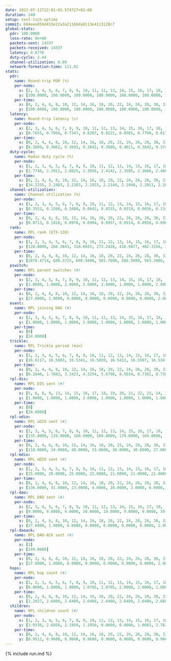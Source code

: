 ```yaml
---
date: 2022-07-11T22:01:03.574727+02:00
duration: 240
setup: test-tsch-optims
commit: b04eee859d433e22a3a2116bda0113e4113128c7
global-stats:
  pdr: 100.0000
  loss-rate: 0e+00
  packets-sent: 14337
  packets-received: 14337
  latency: 0.8776
  duty-cycle: 2.44
  channel-utilization: 0.09
  network-formation-time: 111.02
stats:
  pdr:
    name: Round-trip PDR (%)
    per-node:
      x: [2, 3, 4, 5, 6, 7, 8, 9, 10, 11, 12, 13, 14, 15, 16, 17, 18, 19, 20, 21, 22, 23, 24, 25]
      y: [100.0000, 100.0000, 100.0000, 100.0000, 100.0000, 100.0000, 100.0000, 100.0000, 100.0000, 100.0000, 100.0000, 100.0000, 100.0000, 100.0000, 100.0000, 100.0000, 100.0000, 100.0000, 100.0000, 100.0000, 100.0000, 100.0000, 100.0000, 100.0000]
    per-time:
      x: [0, 2, 4, 6, 8, 10, 12, 14, 16, 18, 20, 22, 24, 26, 28, 30, 32, 34, 36, 38, 40, 42, 44, 46, 48, 50, 52, 54, 56, 58, 60, 62, 64, 66, 68, 70, 72, 74, 76, 78, 80, 82, 84, 86, 88, 90, 92, 94, 96, 98, 100, 102, 104, 106, 108, 110, 112, 114, 116, 118, 120, 122, 124, 126, 128, 130, 132, 134, 136, 138, 140, 142, 144, 146, 148, 150, 152, 154, 156, 158, 160, 162, 164, 166, 168, 170, 172, 174, 176, 178, 180, 182, 184, 186, 188, 190, 192, 194, 196, 198, 200, 202, 204, 206, 208, 210, 212, 214, 216, 218, 220, 222, 224, 226, 228, 230, 232, 234, 236, 238]
      y: [100.0000, 100.0000, 100.0000, 100.0000, 100.0000, 100.0000, 100.0000, 100.0000, 100.0000, 100.0000, 100.0000, 100.0000, 100.0000, 100.0000, 100.0000, 100.0000, 100.0000, 100.0000, 100.0000, 100.0000, 100.0000, 100.0000, 100.0000, 100.0000, 100.0000, 100.0000, 100.0000, 100.0000, 100.0000, 100.0000, 100.0000, 100.0000, 100.0000, 100.0000, 100.0000, 100.0000, 100.0000, 100.0000, 100.0000, 100.0000, 100.0000, 100.0000, 100.0000, 100.0000, 100.0000, 100.0000, 100.0000, 100.0000, 100.0000, 100.0000, 100.0000, 100.0000, 100.0000, 100.0000, 100.0000, 100.0000, 100.0000, 100.0000, 100.0000, 100.0000, 100.0000, 100.0000, 100.0000, 100.0000, 100.0000, 100.0000, 100.0000, 100.0000, 100.0000, 100.0000, 100.0000, 100.0000, 100.0000, 100.0000, 100.0000, 100.0000, 100.0000, 100.0000, 100.0000, 100.0000, 100.0000, 100.0000, 100.0000, 100.0000, 100.0000, 100.0000, 100.0000, 100.0000, 100.0000, 100.0000, 100.0000, 100.0000, 100.0000, 100.0000, 100.0000, 100.0000, 100.0000, 100.0000, 100.0000, 100.0000, 100.0000, 100.0000, 100.0000, 100.0000, 100.0000, 100.0000, 100.0000, 100.0000, 100.0000, 100.0000, 100.0000, 100.0000, 100.0000, 100.0000, 100.0000, 100.0000, 100.0000, 100.0000, 100.0000, 100.0000]
  latency:
    name: Round-trip latency (s)
    per-node:
      x: [2, 3, 4, 5, 6, 7, 8, 9, 10, 11, 12, 13, 14, 15, 16, 17, 18, 19, 20, 21, 22, 23, 24, 25]
      y: [0.7655, 0.7956, 0.7347, 0.8207, 0.8221, 0.8565, 0.7790, 0.8177, 0.8477, 0.8479, 0.8266, 0.7624, 0.8926, 0.9324, 0.9524, 0.9196, 0.9377, 0.8832, 1.0211, 0.8554, 0.9443, 1.0360, 1.0314, 0.9935]
    per-time:
      x: [0, 2, 4, 6, 8, 10, 12, 14, 16, 18, 20, 22, 24, 26, 28, 30, 32, 34, 36, 38, 40, 42, 44, 46, 48, 50, 52, 54, 56, 58, 60, 62, 64, 66, 68, 70, 72, 74, 76, 78, 80, 82, 84, 86, 88, 90, 92, 94, 96, 98, 100, 102, 104, 106, 108, 110, 112, 114, 116, 118, 120, 122, 124, 126, 128, 130, 132, 134, 136, 138, 140, 142, 144, 146, 148, 150, 152, 154, 156, 158, 160, 162, 164, 166, 168, 170, 172, 174, 176, 178, 180, 182, 184, 186, 188, 190, 192, 194, 196, 198, 200, 202, 204, 206, 208, 210, 212, 214, 216, 218, 220, 222, 224, 226, 228, 230, 232, 234, 236, 238]
      y: [0.3809, 0.3862, 0.3693, 0.3842, 0.3880, 0.4011, 0.3842, 0.3743, 0.3695, 0.3627, 0.3462, 0.3259, 0.3467, 0.3574, 0.3629, 0.3734, 0.3586, 0.3524, 0.3514, 0.3543, 0.3480, 0.3890, 0.3180, 0.3650, 0.3713, 0.3488, 0.3734, 0.3597, 0.3662, 0.3649, 0.3390, 0.3423, 0.3572, 0.3259, 0.3229, 0.3961, 0.3645, 0.3548, 0.3501, 0.3722, 0.3698, 0.5837, 0.5326, 0.4699, 0.3736, 0.3590, 0.3890, 1.1280, 0.8892, 0.7245, 0.5660, 0.4317, 0.5651, 1.1654, 1.2825, 1.1937, 0.9272, 0.8545, 0.5543, 1.1762, 1.3033, 1.2614, 1.2697, 1.1944, 0.9095, 1.1741, 1.2742, 1.2894, 1.2818, 1.2967, 1.2906, 1.2737, 1.3021, 1.2901, 1.2924, 1.2860, 1.2900, 1.2802, 1.2461, 1.2760, 1.2895, 1.3061, 1.3104, 1.2916, 1.3029, 1.3087, 1.2713, 1.3017, 1.3127, 1.2953, 1.3006, 1.3087, 1.2879, 1.2943, 1.3042, 1.2535, 1.2942, 1.2738, 1.2924, 1.2958, 1.2774, 1.2725, 1.2705, 1.2719, 1.2747, 1.2982, 1.2896, 1.2681, 1.2828, 1.2752, 1.2567, 1.2842, 1.3093, 1.2663, 1.2781, 1.2795, 1.2945, 1.2792, 1.2579, 1.2633]
  duty-cycle:
    name: Radio duty cycle (%)
    per-node:
      x: [1, 2, 3, 4, 5, 6, 7, 8, 9, 10, 11, 12, 13, 14, 15, 16, 17, 18, 19, 20, 21, 22, 23, 24, 25]
      y: [2.7740, 2.3911, 2.8025, 2.3056, 2.4142, 2.3505, 2.3668, 2.4881, 2.2413, 2.1641, 2.2547, 2.2543, 2.7748, 2.2622, 2.3210, 2.2167, 2.3863, 2.3820, 2.4847, 2.5918, 2.5940, 2.6998, 2.4449, 2.5528, 2.5314]
    per-time:
      x: [0, 2, 4, 6, 8, 10, 12, 14, 16, 18, 20, 22, 24, 26, 28, 30, 32, 34, 36, 38, 40, 42, 44, 46, 48, 50, 52, 54, 56, 58, 60, 62, 64, 66, 68, 70, 72, 74, 76, 78, 80, 82, 84, 86, 88, 90, 92, 94, 96, 98, 100, 102, 104, 106, 108, 110, 112, 114, 116, 118, 120, 122, 124, 126, 128, 130, 132, 134, 136, 138, 140, 142, 144, 146, 148, 150, 152, 154, 156, 158, 160, 162, 164, 166, 168, 170, 172, 174, 176, 178, 180, 182, 184, 186, 188, 190, 192, 194, 196, 198, 200, 202, 204, 206, 208, 210, 212, 214, 216, 218, 220, 222, 224, 226, 228, 230, 232, 234, 236, 238, 240]
      y: [34.2255, 2.2483, 2.2203, 2.1915, 2.2149, 2.1940, 2.2011, 2.2041, 2.2090, 2.2007, 2.1889, 2.1642, 2.1555, 2.1765, 2.2085, 2.1885, 2.1951, 2.1818, 2.1665, 2.1804, 2.1808, 2.1749, 2.1858, 2.1587, 2.1940, 2.1808, 2.1784, 2.1697, 2.1787, 2.1903, 2.1917, 2.1666, 2.1761, 2.1692, 2.1667, 2.1591, 2.1675, 2.1678, 2.1632, 2.1646, 2.1723, 2.1728, 2.1662, 2.1938, 2.1525, 2.1675, 2.1664, 2.1636, 2.1707, 2.1688, 2.1698, 2.1731, 2.1726, 2.1642, 2.1830, 2.1660, 2.1739, 2.1879, 2.1799, 2.1668, 2.1720, 2.1683, 2.1637, 2.1695, 2.1508, 2.1691, 2.1584, 2.1699, 2.1261, 2.1752, 2.1693, 2.1801, 2.1766, 2.1660, 2.1723, 2.1628, 2.1766, 2.1759, 2.1665, 2.1502, 2.1847, 2.1729, 2.1825, 2.1771, 2.1728, 2.1820, 2.1974, 2.1796, 2.1706, 2.1829, 2.1785, 2.1792, 2.1924, 2.1816, 2.1758, 2.1799, 2.1447, 2.1709, 2.1596, 2.1702, 2.1847, 2.1737, 2.1724, 2.1709, 2.1703, 2.1763, 2.1899, 2.1655, 2.1719, 2.1675, 2.1672, 2.1543, 2.1814, 2.1934, 2.1655, 2.1735, 2.1653, 2.1897, 2.1704, 2.1718, 2.1966]
  channel-utilization:
    name: Channel utilization (%)
    per-node:
      x: [1, 2, 3, 4, 5, 6, 7, 8, 9, 10, 11, 12, 13, 14, 15, 16, 17, 18, 19, 20, 21, 22, 23, 24, 25]
      y: [0.3552, 0.1598, 0.3480, 0.0642, 0.0315, 0.0319, 0.0656, 0.1341, 0.0332, 0.0491, 0.0365, 0.0618, 0.2486, 0.0324, 0.0332, 0.0348, 0.0680, 0.1084, 0.0429, 0.0305, 0.0638, 0.0387, 0.0354, 0.0325, 0.0316]
    per-time:
      x: [0, 2, 4, 6, 8, 10, 12, 14, 16, 18, 20, 22, 24, 26, 28, 30, 32, 34, 36, 38, 40, 42, 44, 46, 48, 50, 52, 54, 56, 58, 60, 62, 64, 66, 68, 70, 72, 74, 76, 78, 80, 82, 84, 86, 88, 90, 92, 94, 96, 98, 100, 102, 104, 106, 108, 110, 112, 114, 116, 118, 120, 122, 124, 126, 128, 130, 132, 134, 136, 138, 140, 142, 144, 146, 148, 150, 152, 154, 156, 158, 160, 162, 164, 166, 168, 170, 172, 174, 176, 178, 180, 182, 184, 186, 188, 190, 192, 194, 196, 198, 200, 202, 204, 206, 208, 210, 212, 214, 216, 218, 220, 222, 224, 226, 228, 230, 232, 234, 236, 238, 240]
      y: [0.0713, 0.1018, 0.0978, 0.0904, 0.0957, 0.0914, 0.0958, 0.0963, 0.0966, 0.0944, 0.0910, 0.0838, 0.0812, 0.0873, 0.1001, 0.0916, 0.0942, 0.0906, 0.0848, 0.0911, 0.0900, 0.0882, 0.0924, 0.0815, 0.0935, 0.0876, 0.0896, 0.0862, 0.0895, 0.0935, 0.0933, 0.0847, 0.0857, 0.0857, 0.0830, 0.0819, 0.0847, 0.0845, 0.0836, 0.0842, 0.0855, 0.0852, 0.0838, 0.0922, 0.0793, 0.0845, 0.0846, 0.0824, 0.0846, 0.0858, 0.0848, 0.0854, 0.0848, 0.0830, 0.0896, 0.0860, 0.0881, 0.0906, 0.0885, 0.0824, 0.0855, 0.0847, 0.0836, 0.0839, 0.0784, 0.0847, 0.0799, 0.0830, 0.0817, 0.0851, 0.0848, 0.0894, 0.0872, 0.0837, 0.0840, 0.0805, 0.0847, 0.0865, 0.0813, 0.0778, 0.0899, 0.0865, 0.0908, 0.0879, 0.0872, 0.0889, 0.0933, 0.0902, 0.0852, 0.0915, 0.0896, 0.0901, 0.0917, 0.0864, 0.0865, 0.0875, 0.0752, 0.0861, 0.0820, 0.0856, 0.0903, 0.0856, 0.0850, 0.0844, 0.0837, 0.0871, 0.0946, 0.0809, 0.0855, 0.0853, 0.0856, 0.0772, 0.0888, 0.0904, 0.0824, 0.0875, 0.0827, 0.0921, 0.0862, 0.0832, 0.0903]
  rank:
    name: RPL rank (ETX-128)
    per-node:
      x: [1, 2, 3, 4, 5, 6, 7, 8, 9, 10, 11, 12, 13, 14, 15, 16, 17, 18, 19, 20, 21, 22, 23, 24, 25]
      y: [128.0000, 260.3843, 310.6033, 273.2428, 416.9877, 402.3156, 395.4752, 288.9917, 444.2140, 429.9465, 473.2245, 421.4918, 456.2273, 595.8353, 817.9630, 585.0615, 479.8926, 865.9153, 623.2963, 751.1440, 634.9877, 694.4691, 744.9677, 761.0323, 769.2289]
    per-time:
      x: [0, 2, 4, 6, 8, 10, 12, 14, 16, 18, 20, 22, 24, 26, 28, 30, 32, 34, 36, 38, 40, 42, 44, 46, 48, 50, 52, 54, 56, 58, 60, 62, 64, 66, 68, 70, 72, 74, 76, 78, 80, 82, 84, 86, 88, 90, 92, 94, 96, 98, 100, 102, 104, 106, 108, 110, 112, 114, 116, 118, 120, 122, 124, 126, 128, 130, 132, 134, 136, 138, 140, 142, 144, 146, 148, 150, 152, 154, 156, 158, 160, 162, 164, 166, 168, 170, 172, 174, 176, 178, 180, 182, 184, 186, 188, 190, 192, 194, 196, 198, 200, 202, 204, 206, 208, 210, 212, 214, 216, 218, 220, 222, 224, 226, 228, 230, 232, 234, 236, 238, 240]
      y: [2878.4714, 688.3725, 608.9400, 583.7600, 566.5600, 563.3000, 566.4400, 567.6346, 544.5098, 547.0600, 548.8235, 543.0784, 533.3922, 522.3529, 530.5490, 537.9800, 530.1000, 518.5000, 515.0400, 554.8077, 549.6923, 539.5800, 556.7200, 550.5800, 541.2075, 523.6200, 524.7600, 521.4706, 516.3400, 554.1321, 532.0196, 525.4118, 520.7400, 513.6600, 509.8431, 492.4510, 483.7800, 490.1765, 481.4200, 488.3000, 491.4400, 485.2200, 491.1569, 470.8800, 470.2800, 469.7800, 474.0196, 463.6800, 473.7885, 461.8600, 460.7200, 460.2400, 459.9200, 459.2800, 456.2800, 457.7255, 452.7200, 459.4231, 454.8200, 456.5600, 457.5200, 461.8800, 463.4615, 461.1800, 458.6800, 460.8824, 459.4000, 457.4600, 460.0000, 451.1600, 460.1600, 458.8600, 459.7600, 454.8600, 455.9412, 470.5400, 492.6200, 501.4800, 503.7400, 509.9608, 510.3889, 478.6346, 481.3922, 474.5200, 481.5600, 487.2200, 495.2157, 507.8400, 515.9216, 519.2500, 511.0196, 504.5962, 485.9800, 484.0400, 493.3846, 481.3400, 480.3400, 475.7000, 479.1176, 472.3800, 479.8302, 469.1200, 468.0400, 464.5000, 464.8000, 463.8800, 473.9400, 472.9200, 477.7115, 464.4600, 462.7000, 462.3600, 463.7200, 467.7400, 468.7000, 471.5400, 473.0000, 483.5849, 474.6800, 482.1200, 491.6400]
  pswitch:
    name: RPL parent switches (#)
    per-node:
      x: [2, 3, 4, 5, 6, 7, 8, 9, 10, 11, 12, 13, 14, 15, 16, 17, 18, 19, 20, 21, 22, 23, 24, 25]
      y: [1.0000, 1.0000, 2.0000, 3.0000, 3.0000, 1.0000, 1.0000, 2.0000, 2.0000, 4.0000, 3.0000, 1.0000, 8.0000, 2.0000, 3.0000, 1.0000, 7.0000, 3.0000, 10.0000, 3.0000, 3.0000, 8.0000, 8.0000, 9.0000]
    per-time:
      x: [0, 2, 4, 6, 8, 10, 12, 14, 16, 18, 20, 22, 24, 26, 28, 30, 32, 34, 36, 38, 40, 42, 44, 46, 48, 50, 52, 54, 56, 58, 60, 62, 64, 66, 68, 70, 72, 74, 76, 78, 80, 82, 84, 86, 88, 90, 92, 94, 96, 98, 100, 102, 104, 106, 108, 110, 112, 114, 116, 118, 120, 122, 124, 126, 128, 130, 132, 134, 136, 138, 140, 142, 144, 146, 148, 150, 152, 154, 156, 158, 160, 162, 164, 166, 168, 170, 172, 174, 176, 178, 180, 182, 184, 186, 188, 190, 192, 194, 196, 198, 200, 202, 204, 206, 208, 210, 212, 214, 216, 218, 220, 222, 224, 226, 228, 230, 232, 234]
      y: [27.0000, 1.0000, 0.0000, 0.0000, 0.0000, 0.0000, 0.0000, 2.0000, 1.0000, 0.0000, 1.0000, 1.0000, 1.0000, 1.0000, 1.0000, 0.0000, 0.0000, 0.0000, 0.0000, 2.0000, 2.0000, 0.0000, 0.0000, 0.0000, 3.0000, 0.0000, 0.0000, 1.0000, 0.0000, 3.0000, 1.0000, 1.0000, 0.0000, 0.0000, 1.0000, 1.0000, 0.0000, 1.0000, 0.0000, 0.0000, 0.0000, 0.0000, 1.0000, 0.0000, 0.0000, 0.0000, 1.0000, 0.0000, 2.0000, 0.0000, 0.0000, 0.0000, 0.0000, 0.0000, 0.0000, 1.0000, 0.0000, 2.0000, 0.0000, 0.0000, 0.0000, 0.0000, 2.0000, 0.0000, 0.0000, 1.0000, 0.0000, 0.0000, 0.0000, 0.0000, 0.0000, 0.0000, 0.0000, 0.0000, 1.0000, 0.0000, 0.0000, 0.0000, 0.0000, 1.0000, 4.0000, 2.0000, 1.0000, 0.0000, 0.0000, 0.0000, 1.0000, 0.0000, 1.0000, 2.0000, 1.0000, 2.0000, 0.0000, 0.0000, 2.0000, 0.0000, 0.0000, 0.0000, 1.0000, 0.0000, 3.0000, 0.0000, 0.0000, 0.0000, 0.0000, 0.0000, 0.0000, 0.0000, 2.0000, 0.0000, 0.0000, 0.0000, 0.0000, 0.0000, 0.0000, 0.0000, 0.0000, 3.0000]
  event:
    name: RPL joining DAG (#)
    per-node:
      x: [2, 3, 4, 5, 6, 7, 8, 9, 10, 11, 12, 13, 14, 15, 16, 17, 18, 19, 20, 21, 22, 23, 24, 25]
      y: [1.0000, 1.0000, 1.0000, 1.0000, 1.0000, 1.0000, 1.0000, 1.0000, 1.0000, 1.0000, 1.0000, 1.0000, 1.0000, 1.0000, 1.0000, 1.0000, 1.0000, 1.0000, 1.0000, 1.0000, 1.0000, 1.0000, 1.0000, 1.0000]
    per-time:
      x: [0]
      y: [24.0000]
  trickle:
    name: RPL Trickle period (min)
    per-node:
      x: [1, 2, 3, 4, 5, 6, 7, 8, 9, 10, 11, 12, 13, 14, 15, 16, 17, 18, 19, 20, 21, 22, 23, 24, 25]
      y: [16.6117, 16.5803, 16.5341, 16.5020, 16.5412, 16.5507, 16.5341, 16.5335, 16.4590, 16.4596, 16.5189, 16.4651, 16.5267, 16.4876, 16.4750, 16.4794, 16.4712, 16.4952, 16.5469, 16.5730, 16.5469, 16.5380, 16.6196, 16.5657, 16.4355]
    per-time:
      x: [0, 2, 4, 6, 8, 10, 12, 14, 16, 18, 20, 22, 24, 26, 28, 30, 32, 34, 36, 38, 40, 42, 44, 46, 48, 50, 52, 54, 56, 58, 60, 62, 64, 66, 68, 70, 72, 74, 76, 78, 80, 82, 84, 86, 88, 90, 92, 94, 96, 98, 100, 102, 104, 106, 108, 110, 112, 114, 116, 118, 120, 122, 124, 126, 128, 130, 132, 134, 136, 138, 140, 142, 144, 146, 148, 150, 152, 154, 156, 158, 160, 162, 164, 166, 168, 170, 172, 174, 176, 178, 180, 182, 184, 186, 188, 190, 192, 194, 196, 198, 200, 202, 204, 206, 208, 210, 212, 214, 216, 218, 220, 222, 224, 226, 228, 230, 232, 234, 236, 238, 240]
      y: [0.2848, 1.7883, 3.3423, 4.3254, 5.6798, 8.5634, 8.7381, 8.7381, 8.9095, 15.5539, 17.4763, 17.4763, 17.4763, 17.4763, 17.4763, 17.4763, 17.4763, 17.4763, 17.4763, 17.4763, 17.4763, 17.4763, 17.4763, 17.4763, 17.4763, 17.4763, 17.4763, 17.4763, 17.4763, 17.4763, 17.4763, 17.4763, 17.4763, 17.4763, 17.4763, 17.4763, 17.4763, 17.4763, 17.4763, 17.4763, 17.4763, 17.4763, 17.4763, 17.4763, 17.4763, 17.4763, 17.4763, 17.4763, 17.4763, 17.4763, 17.4763, 17.4763, 17.4763, 17.4763, 17.4763, 17.4763, 17.4763, 17.4763, 17.4763, 17.4763, 17.4763, 17.4763, 17.4763, 17.4763, 17.4763, 17.4763, 17.4763, 17.4763, 17.4763, 17.4763, 17.4763, 17.4763, 17.4763, 17.4763, 17.4763, 17.4763, 17.4763, 17.4763, 17.4763, 17.4763, 17.4763, 17.4763, 17.4763, 17.4763, 17.4763, 17.4763, 17.4763, 17.4763, 17.4763, 17.4763, 17.4763, 17.4763, 17.4763, 17.4763, 17.4763, 17.4763, 17.4763, 17.4763, 17.4763, 17.4763, 17.4763, 17.4763, 17.4763, 17.4763, 17.4763, 17.4763, 17.4763, 17.4763, 17.4763, 17.4763, 17.4763, 17.4763, 17.4763, 17.4763, 17.4763, 17.4763, 17.4763, 17.4763, 17.4763, 17.4763, 17.4763]
  rpl-dis:
    name: RPL DIS sent (#)
    per-node:
      x: [5, 6, 8, 9, 13, 14, 15, 16, 17, 18, 19, 20, 21, 22, 23, 24, 25]
      y: [1.0000, 1.0000, 1.0000, 2.0000, 1.0000, 1.0000, 1.0000, 1.0000, 1.0000, 2.0000, 2.0000, 2.0000, 3.0000, 3.0000, 2.0000, 2.0000, 3.0000]
    per-time:
      x: [0]
      y: [29.0000]
  rpl-udio:
    name: RPL uDIO sent (#)
    per-node:
      x: [2, 3, 4, 5, 6, 7, 8, 9, 10, 11, 12, 13, 14, 15, 16, 17, 18, 19, 20, 21, 22, 23, 24, 25]
      y: [135.0000, 119.0000, 160.0000, 169.0000, 170.0000, 169.0000, 132.0000, 172.0000, 159.0000, 171.0000, 171.0000, 150.0000, 170.0000, 171.0000, 170.0000, 163.0000, 123.0000, 169.0000, 164.0000, 160.0000, 169.0000, 172.0000, 167.0000, 156.0000]
    per-time:
      x: [0, 2, 4, 6, 8, 10, 12, 14, 16, 18, 20, 22, 24, 26, 28, 30, 32, 34, 36, 38, 40, 42, 44, 46, 48, 50, 52, 54, 56, 58, 60, 62, 64, 66, 68, 70, 72, 74, 76, 78, 80, 82, 84, 86, 88, 90, 92, 94, 96, 98, 100, 102, 104, 106, 108, 110, 112, 114, 116, 118, 120, 122, 124, 126, 128, 130, 132, 134, 136, 138, 140, 142, 144, 146, 148, 150, 152, 154, 156, 158, 160, 162, 164, 166, 168, 170, 172, 174, 176, 178, 180, 182, 184, 186, 188, 190, 192, 194, 196, 198, 200, 202, 204, 206, 208, 210, 212, 214, 216, 218, 220, 222, 224, 226, 228, 230, 232, 234, 236, 238, 240]
      y: [118.0000, 34.0000, 40.0000, 33.0000, 36.0000, 30.0000, 27.0000, 39.0000, 31.0000, 33.0000, 27.0000, 30.0000, 25.0000, 32.0000, 36.0000, 31.0000, 31.0000, 30.0000, 31.0000, 37.0000, 31.0000, 32.0000, 31.0000, 29.0000, 38.0000, 31.0000, 28.0000, 30.0000, 26.0000, 33.0000, 32.0000, 31.0000, 31.0000, 29.0000, 29.0000, 28.0000, 30.0000, 31.0000, 32.0000, 28.0000, 41.0000, 26.0000, 31.0000, 30.0000, 25.0000, 32.0000, 35.0000, 34.0000, 26.0000, 28.0000, 29.0000, 34.0000, 33.0000, 31.0000, 35.0000, 32.0000, 35.0000, 28.0000, 34.0000, 26.0000, 37.0000, 30.0000, 32.0000, 32.0000, 27.0000, 28.0000, 25.0000, 33.0000, 32.0000, 31.0000, 33.0000, 28.0000, 30.0000, 24.0000, 27.0000, 36.0000, 34.0000, 33.0000, 30.0000, 30.0000, 28.0000, 30.0000, 33.0000, 28.0000, 32.0000, 38.0000, 31.0000, 33.0000, 30.0000, 29.0000, 34.0000, 31.0000, 27.0000, 30.0000, 34.0000, 29.0000, 29.0000, 31.0000, 30.0000, 32.0000, 35.0000, 25.0000, 28.0000, 28.0000, 34.0000, 28.0000, 34.0000, 25.0000, 29.0000, 35.0000, 30.0000, 33.0000, 33.0000, 32.0000, 34.0000, 29.0000, 33.0000, 34.0000, 29.0000, 25.0000, 21.0000]
  rpl-mdio:
    name: RPL mDIO sent (#)
    per-node:
      x: [1, 2, 3, 4, 5, 6, 7, 8, 9, 10, 11, 12, 13, 14, 15, 16, 17, 18, 19, 20, 21, 22, 23, 24, 25]
      y: [25.0000, 20.0000, 25.0000, 23.0000, 21.0000, 21.0000, 21.0000, 21.0000, 22.0000, 27.0000, 21.0000, 23.0000, 25.0000, 23.0000, 23.0000, 24.0000, 27.0000, 26.0000, 22.0000, 20.0000, 22.0000, 20.0000, 20.0000, 21.0000, 24.0000]
    per-time:
      x: [0, 2, 4, 6, 8, 10, 12, 14, 16, 18, 20, 22, 24, 26, 28, 30, 32, 34, 36, 38, 40, 42, 44, 46, 48, 50, 52, 54, 56, 58, 60, 62, 64, 66, 68, 70, 72, 74, 76, 78, 80, 82, 84, 86, 88, 90, 92, 94, 96, 98, 100, 102, 104, 106, 108, 110, 112, 114, 116, 118, 120, 122, 124, 126, 128, 130, 132, 134, 136, 138, 140, 142, 144, 146, 148, 150, 152, 154, 156, 158, 160, 162, 164, 166, 168, 170, 172, 174, 176, 178, 180, 182, 184, 186, 188, 190, 192, 194, 196, 198, 200, 202, 204, 206, 208, 210, 212, 214, 216, 218, 220, 222, 224, 226, 228, 230, 232, 234, 236, 238, 240]
      y: [136.0000, 41.0000, 23.0000, 4.0000, 20.0000, 2.0000, 0.0000, 9.0000, 10.0000, 6.0000, 0.0000, 0.0000, 0.0000, 3.0000, 6.0000, 5.0000, 7.0000, 3.0000, 1.0000, 0.0000, 0.0000, 0.0000, 4.0000, 1.0000, 6.0000, 7.0000, 7.0000, 0.0000, 0.0000, 0.0000, 2.0000, 2.0000, 6.0000, 6.0000, 6.0000, 2.0000, 1.0000, 0.0000, 0.0000, 0.0000, 4.0000, 8.0000, 6.0000, 7.0000, 0.0000, 0.0000, 0.0000, 0.0000, 5.0000, 2.0000, 5.0000, 7.0000, 6.0000, 0.0000, 0.0000, 0.0000, 0.0000, 6.0000, 8.0000, 5.0000, 4.0000, 2.0000, 0.0000, 0.0000, 0.0000, 1.0000, 4.0000, 6.0000, 7.0000, 5.0000, 2.0000, 0.0000, 0.0000, 0.0000, 3.0000, 5.0000, 7.0000, 2.0000, 7.0000, 1.0000, 0.0000, 0.0000, 0.0000, 6.0000, 3.0000, 4.0000, 8.0000, 4.0000, 0.0000, 0.0000, 0.0000, 0.0000, 4.0000, 12.0000, 3.0000, 3.0000, 3.0000, 0.0000, 0.0000, 0.0000, 0.0000, 4.0000, 4.0000, 11.0000, 4.0000, 2.0000, 0.0000, 0.0000, 0.0000, 1.0000, 3.0000, 6.0000, 7.0000, 8.0000, 0.0000, 0.0000, 0.0000, 0.0000, 1.0000, 10.0000, 5.0000]
  rpl-dao:
    name: RPL DAO sent (#)
    per-node:
      x: [2, 3, 4, 5, 6, 7, 8, 9, 10, 11, 12, 13, 14, 15, 16, 17, 18, 19, 20, 21, 22, 23, 24, 25]
      y: [9.0000, 9.0000, 9.0000, 10.0000, 10.0000, 9.0000, 9.0000, 10.0000, 10.0000, 11.0000, 10.0000, 9.0000, 13.0000, 10.0000, 10.0000, 9.0000, 12.0000, 10.0000, 13.0000, 10.0000, 10.0000, 12.0000, 13.0000, 12.0000]
    per-time:
      x: [0, 2, 4, 6, 8, 10, 12, 14, 16, 18, 20, 22, 24, 26, 28, 30, 32, 34, 36, 38, 40, 42, 44, 46, 48, 50, 52, 54, 56, 58, 60, 62, 64, 66, 68, 70, 72, 74, 76, 78, 80, 82, 84, 86, 88, 90, 92, 94, 96, 98, 100, 102, 104, 106, 108, 110, 112, 114, 116, 118, 120, 122, 124, 126, 128, 130, 132, 134, 136, 138, 140, 142, 144, 146, 148, 150, 152, 154, 156, 158, 160, 162, 164, 166, 168, 170, 172, 174, 176, 178, 180, 182, 184, 186, 188, 190, 192, 194, 196, 198, 200, 202, 204, 206, 208, 210, 212, 214, 216, 218, 220, 222, 224, 226, 228, 230, 232, 234, 236, 238, 240]
      y: [27.0000, 1.0000, 0.0000, 0.0000, 0.0000, 0.0000, 0.0000, 2.0000, 1.0000, 0.0000, 1.0000, 1.0000, 1.0000, 1.0000, 16.0000, 1.0000, 0.0000, 0.0000, 0.0000, 2.0000, 2.0000, 1.0000, 2.0000, 0.0000, 3.0000, 1.0000, 1.0000, 2.0000, 7.0000, 9.0000, 1.0000, 1.0000, 0.0000, 1.0000, 2.0000, 1.0000, 1.0000, 1.0000, 0.0000, 0.0000, 1.0000, 1.0000, 5.0000, 10.0000, 0.0000, 1.0000, 1.0000, 1.0000, 2.0000, 2.0000, 0.0000, 1.0000, 0.0000, 0.0000, 0.0000, 3.0000, 1.0000, 14.0000, 0.0000, 0.0000, 1.0000, 1.0000, 3.0000, 2.0000, 0.0000, 2.0000, 0.0000, 0.0000, 0.0000, 1.0000, 2.0000, 12.0000, 1.0000, 0.0000, 1.0000, 1.0000, 3.0000, 2.0000, 0.0000, 1.0000, 6.0000, 2.0000, 1.0000, 0.0000, 1.0000, 5.0000, 7.0000, 0.0000, 1.0000, 3.0000, 3.0000, 3.0000, 1.0000, 0.0000, 2.0000, 3.0000, 0.0000, 0.0000, 1.0000, 4.0000, 8.0000, 0.0000, 0.0000, 1.0000, 1.0000, 3.0000, 3.0000, 0.0000, 2.0000, 2.0000, 0.0000, 0.0000, 0.0000, 3.0000, 6.0000, 3.0000, 0.0000, 3.0000, 2.0000, 2.0000, 1.0000]
  rpl-daoack:
    name: RPL DAO-ACK sent (#)
    per-node:
      x: [1]
      y: [249.0000]
    per-time:
      x: [0, 2, 4, 6, 8, 10, 12, 14, 16, 18, 20, 22, 24, 26, 28, 30, 32, 34, 36, 38, 40, 42, 44, 46, 48, 50, 52, 54, 56, 58, 60, 62, 64, 66, 68, 70, 72, 74, 76, 78, 80, 82, 84, 86, 88, 90, 92, 94, 96, 98, 100, 102, 104, 106, 108, 110, 112, 114, 116, 118, 120, 122, 124, 126, 128, 130, 132, 134, 136, 138, 140, 142, 144, 146, 148, 150, 152, 154, 156, 158, 160, 162, 164, 166, 168, 170, 172, 174, 176, 178, 180, 182, 184, 186, 188, 190, 192, 194, 196, 198, 200, 202, 204, 206, 208, 210, 212, 214, 216, 218, 220, 222, 224, 226, 228, 230, 232, 234, 236, 238, 240]
      y: [27.0000, 1.0000, 0.0000, 0.0000, 0.0000, 0.0000, 0.0000, 2.0000, 1.0000, 0.0000, 1.0000, 1.0000, 1.0000, 1.0000, 16.0000, 1.0000, 0.0000, 0.0000, 0.0000, 2.0000, 2.0000, 1.0000, 2.0000, 0.0000, 3.0000, 1.0000, 1.0000, 2.0000, 7.0000, 9.0000, 1.0000, 1.0000, 0.0000, 1.0000, 2.0000, 1.0000, 1.0000, 1.0000, 0.0000, 0.0000, 1.0000, 1.0000, 5.0000, 10.0000, 0.0000, 1.0000, 1.0000, 1.0000, 2.0000, 2.0000, 0.0000, 1.0000, 0.0000, 0.0000, 0.0000, 3.0000, 1.0000, 14.0000, 0.0000, 0.0000, 1.0000, 1.0000, 3.0000, 2.0000, 0.0000, 2.0000, 0.0000, 0.0000, 0.0000, 1.0000, 2.0000, 12.0000, 1.0000, 0.0000, 1.0000, 1.0000, 3.0000, 2.0000, 0.0000, 1.0000, 6.0000, 2.0000, 1.0000, 0.0000, 1.0000, 5.0000, 7.0000, 0.0000, 1.0000, 3.0000, 3.0000, 3.0000, 1.0000, 0.0000, 2.0000, 3.0000, 0.0000, 0.0000, 1.0000, 4.0000, 8.0000, 0.0000, 0.0000, 1.0000, 1.0000, 3.0000, 3.0000, 0.0000, 2.0000, 2.0000, 0.0000, 0.0000, 0.0000, 3.0000, 6.0000, 3.0000, 0.0000, 3.0000, 2.0000, 2.0000, 1.0000]
  hops:
    name: RPL hop count (#)
    per-node:
      x: [1, 2, 3, 4, 5, 6, 7, 8, 9, 10, 11, 12, 13, 14, 15, 16, 17, 18, 19, 20, 21, 22, 23, 24, 25]
      y: [0.0000, 1.0000, 1.0000, 1.0705, 2.0705, 2.0000, 2.0000, 1.0000, 2.0000, 1.9959, 2.1452, 2.1701, 2.0000, 3.0788, 3.0000, 3.1701, 2.0000, 3.0000, 3.0792, 4.0750, 3.0417, 3.2875, 4.0000, 4.0125, 4.1083]
    per-time:
      x: [0, 2, 4, 6, 8, 10, 12, 14, 16, 18, 20, 22, 24, 26, 28, 30, 32, 34, 36, 38, 40, 42, 44, 46, 48, 50, 52, 54, 56, 58, 60, 62, 64, 66, 68, 70, 72, 74, 76, 78, 80, 82, 84, 86, 88, 90, 92, 94, 96, 98, 100, 102, 104, 106, 108, 110, 112, 114, 116, 118, 120, 122, 124, 126, 128, 130, 132, 134, 136, 138, 140, 142, 144, 146, 148, 150, 152, 154, 156, 158, 160, 162, 164, 166, 168, 170, 172, 174, 176, 178, 180, 182, 184, 186, 188, 190, 192, 194, 196, 198, 200, 202, 204, 206, 208, 210, 212, 214, 216, 218, 220, 222, 224, 226, 228, 230, 232, 234, 236, 238, 240]
      y: [2.2927, 2.6000, 2.6400, 2.6400, 2.6400, 2.6400, 2.6400, 2.6800, 2.6000, 2.5600, 2.5600, 2.5600, 2.5400, 2.5200, 2.5200, 2.5200, 2.5200, 2.5200, 2.5200, 2.5200, 2.4800, 2.4400, 2.4400, 2.4400, 2.4400, 2.4400, 2.4400, 2.4400, 2.4400, 2.4400, 2.4000, 2.4000, 2.4000, 2.4000, 2.4000, 2.3600, 2.3600, 2.3600, 2.3600, 2.3600, 2.3600, 2.3600, 2.3600, 2.3600, 2.3600, 2.3600, 2.3600, 2.3600, 2.3600, 2.3600, 2.3600, 2.3600, 2.3600, 2.3600, 2.3600, 2.3600, 2.3600, 2.3600, 2.3600, 2.3600, 2.3600, 2.3600, 2.3600, 2.3600, 2.3600, 2.3600, 2.3600, 2.3600, 2.3600, 2.3600, 2.3600, 2.3600, 2.3600, 2.3600, 2.3600, 2.3600, 2.3600, 2.3600, 2.3600, 2.3600, 2.3800, 2.4400, 2.4000, 2.4000, 2.4000, 2.4000, 2.4000, 2.4400, 2.4400, 2.4800, 2.4400, 2.4400, 2.4000, 2.4000, 2.4000, 2.4000, 2.4000, 2.4000, 2.3800, 2.3600, 2.3600, 2.3600, 2.3600, 2.3600, 2.3600, 2.3600, 2.3600, 2.3600, 2.3600, 2.3600, 2.3600, 2.3600, 2.3600, 2.3600, 2.3600, 2.3600, 2.3600, 2.3600, 2.3600, 2.3600, 2.3600]
  children:
    name: RPL children count (#)
    per-node:
      x: [1, 2, 3, 4, 5, 6, 7, 8, 9, 10, 11, 12, 13, 14, 15, 16, 17, 18, 19, 20, 21, 22, 23, 24, 25]
      y: [3.9336, 2.6058, 2.1950, 1.1950, 0.0000, 0.0000, 1.0083, 2.7635, 0.0664, 0.5726, 0.1577, 0.9461, 3.5436, 0.0000, 0.0917, 0.0788, 0.4938, 2.4917, 0.3667, 0.0000, 1.0833, 0.1917, 0.1500, 0.0458, 0.0000]
    per-time:
      x: [0, 2, 4, 6, 8, 10, 12, 14, 16, 18, 20, 22, 24, 26, 28, 30, 32, 34, 36, 38, 40, 42, 44, 46, 48, 50, 52, 54, 56, 58, 60, 62, 64, 66, 68, 70, 72, 74, 76, 78, 80, 82, 84, 86, 88, 90, 92, 94, 96, 98, 100, 102, 104, 106, 108, 110, 112, 114, 116, 118, 120, 122, 124, 126, 128, 130, 132, 134, 136, 138, 140, 142, 144, 146, 148, 150, 152, 154, 156, 158, 160, 162, 164, 166, 168, 170, 172, 174, 176, 178, 180, 182, 184, 186, 188, 190, 192, 194, 196, 198, 200, 202, 204, 206, 208, 210, 212, 214, 216, 218, 220, 222, 224, 226, 228, 230, 232, 234, 236, 238, 240]
      y: [0.9512, 0.9600, 0.9600, 0.9600, 0.9600, 0.9600, 0.9600, 0.9600, 0.9600, 0.9600, 0.9600, 0.9600, 0.9600, 0.9600, 0.9600, 0.9600, 0.9600, 0.9600, 0.9600, 0.9600, 0.9600, 0.9600, 0.9600, 0.9600, 0.9600, 0.9600, 0.9600, 0.9600, 0.9600, 0.9600, 0.9600, 0.9600, 0.9600, 0.9600, 0.9600, 0.9600, 0.9600, 0.9600, 0.9600, 0.9600, 0.9600, 0.9600, 0.9600, 0.9600, 0.9600, 0.9600, 0.9600, 0.9600, 0.9600, 0.9600, 0.9600, 0.9600, 0.9600, 0.9600, 0.9600, 0.9600, 0.9600, 0.9600, 0.9600, 0.9600, 0.9600, 0.9600, 0.9600, 0.9600, 0.9600, 0.9600, 0.9600, 0.9600, 0.9600, 0.9600, 0.9600, 0.9600, 0.9600, 0.9600, 0.9600, 0.9600, 0.9600, 0.9600, 0.9600, 0.9600, 0.9600, 0.9600, 0.9600, 0.9600, 0.9600, 0.9600, 0.9600, 0.9600, 0.9600, 0.9600, 0.9600, 0.9600, 0.9600, 0.9600, 0.9600, 0.9600, 0.9600, 0.9600, 0.9600, 0.9600, 0.9600, 0.9600, 0.9600, 0.9600, 0.9600, 0.9600, 0.9600, 0.9600, 0.9600, 0.9600, 0.9600, 0.9600, 0.9600, 0.9600, 0.9600, 0.9600, 0.9600, 0.9600, 0.9600, 0.9600, 0.9600]
---
```


{% include run.md %}
